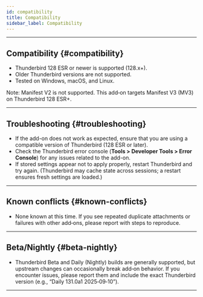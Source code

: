 ```yaml
---
id: compatibility
title: Compatibility
sidebar_label: Compatibility
---
```


---

## Compatibility {#compatibility}

- Thunderbird 128 ESR or newer is supported (128.x+).
- Older Thunderbird versions are not supported.
- Tested on Windows, macOS, and Linux.

Note: Manifest V2 is not supported. This add‑on targets Manifest V3 (MV3) on Thunderbird 128 ESR+.

---

## Troubleshooting {#troubleshooting}

- If the add-on does not work as expected, ensure that you are using a compatible version of Thunderbird (128 ESR or later).
- Check the Thunderbird error console (**Tools > Developer Tools > Error Console**) for any issues related to the add-on.
- If stored settings appear not to apply properly, restart Thunderbird and try again. (Thunderbird may cache state across sessions; a restart ensures fresh settings are loaded.)

---

## Known conflicts {#known-conflicts}

- None known at this time. If you see repeated duplicate attachments or failures with other add‑ons, please report with steps to reproduce.

---

## Beta/Nightly {#beta-nightly}

- Thunderbird Beta and Daily (Nightly) builds are generally supported, but upstream changes can occasionally break add‑on behavior. If you encounter issues, please report them and include the exact Thunderbird version (e.g., “Daily 131.0a1 2025‑09‑10”).

---
